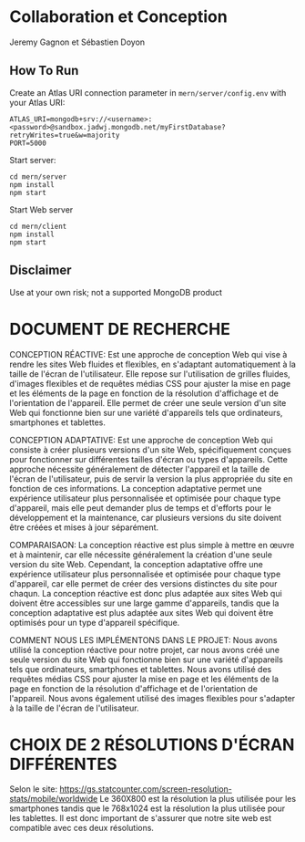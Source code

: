# Collaboration et Conception
 Jeremy Gagnon et Sébastien Doyon
## How To Run
Create an Atlas URI connection parameter in `mern/server/config.env` with your Atlas URI:
```
ATLAS_URI=mongodb+srv://<username>:<password>@sandbox.jadwj.mongodb.net/myFirstDatabase?retryWrites=true&w=majority
PORT=5000
```

Start server:
```
cd mern/server
npm install
npm start
```

Start Web server
```
cd mern/client
npm install
npm start
```

## Disclaimer

Use at your own risk; not a supported MongoDB product

# DOCUMENT DE RECHERCHE
CONCEPTION RÉACTIVE:
Est une approche de conception Web qui vise à rendre les sites Web fluides et flexibles, en s'adaptant automatiquement à la taille de l'écran de l'utilisateur. Elle repose sur l'utilisation de grilles fluides, d'images flexibles et de requêtes médias CSS pour ajuster la mise en page et les éléments de la page en fonction de la résolution d'affichage et de l'orientation de l'appareil. Elle permet de créer une seule version d'un site Web qui fonctionne bien sur une variété d'appareils tels que ordinateurs, smartphones et tablettes.

CONCEPTION ADAPTATIVE:
Est une approche de conception Web qui consiste à créer plusieurs versions d'un site Web, spécifiquement conçues pour fonctionner sur différentes tailles d'écran ou types d'appareils. Cette approche nécessite généralement de détecter l'appareil et la taille de l'écran de l'utilisateur, puis de servir la version la plus appropriée du site en fonction de ces informations. La conception adaptative permet une expérience utilisateur plus personnalisée et optimisée pour chaque type d'appareil, mais elle peut demander plus de temps et d'efforts pour le développement et la maintenance, car plusieurs versions du site doivent être créées et mises à jour séparément.

COMPARAISAON:
La conception réactive est plus simple à mettre en œuvre et à maintenir, car elle nécessite généralement la création d'une seule version du site Web. Cependant, la conception adaptative offre une expérience utilisateur plus personnalisée et optimisée pour chaque type d'appareil, car elle permet de créer des versions distinctes du site pour chaqun. La conception réactive est donc plus adaptée aux sites Web qui doivent être accessibles sur une large gamme d'appareils, tandis que la conception adaptative est plus adaptée aux sites Web qui doivent être optimisés pour un type d'appareil spécifique.

COMMENT NOUS LES IMPLÉMENTONS DANS LE PROJET:
Nous avons utilisé la conception réactive pour notre projet, car nous avons créé une seule version du site Web qui fonctionne bien sur une variété d'appareils tels que ordinateurs, smartphones et tablettes. Nous avons utilisé des requêtes médias CSS pour ajuster la mise en page et les éléments de la page en fonction de la résolution d'affichage et de l'orientation de l'appareil. Nous avons également utilisé des images flexibles pour s'adapter à la taille de l'écran de l'utilisateur.

# CHOIX DE 2 RÉSOLUTIONS D'ÉCRAN DIFFÉRENTES
Selon le site: https://gs.statcounter.com/screen-resolution-stats/mobile/worldwide
Le 360X800 est la résolution la plus utilisée pour les smartphones tandis que le 768x1024 est la résolution la plus utilisée pour les tablettes.
Il est donc important de s'assurer que notre site web est compatible avec ces deux résolutions.

